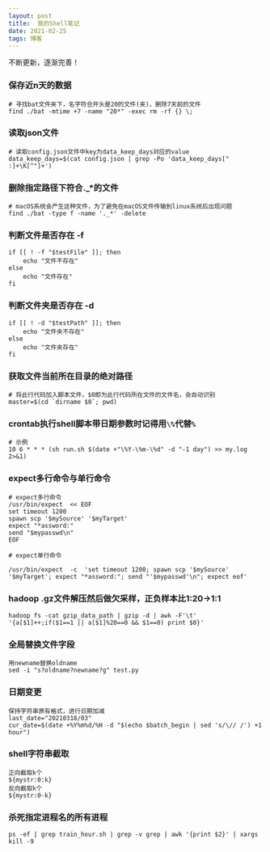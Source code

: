 ```yaml
---
layout: post
title:  我的Shell笔记
date: 2021-02-25
tags: 博客
---
```


不断更新，逐渐完善！

### 保存近n天的数据
	
	# 寻找bat文件夹下，名字符合开头是20的文件(夹)，删除7天前的文件
	find ./bat -mtime +7 -name "20*" -exec rm -rf {} \;

### 读取json文件
	# 读取config.json文件中key为data_keep_days对应的value
	data_keep_days=$(cat config.json | grep -Po 'data_keep_days[" :]+\K[^"]+')
	
### 删除指定路径下符合._*的文件

	# macOS系统会产生这种文件，为了避免在macOS文件传输到linux系统后出现问题
	find ./bat -type f -name '._*' -delete

### 判断文件是否存在 -f

	if [[ ! -f "$testFile" ]]; then
		echo "文件不存在"
	else
		echo "文件存在"
	fi
	
### 判断文件夹是否存在 -d

	if [[ ! -d "$testPath" ]]; then
		echo "文件夹不存在"
	else
		echo "文件夹存在"
	fi

### 获取文件当前所在目录的绝对路径
	
	# 将此行代码加入脚本文件，$0即为此行代码所在文件的文件名，会自动识别
	master=$(cd `dirname $0`; pwd)

### crontab执行shell脚本带日期参数时记得用`\%`代替`%`

	# 示例
	10 6 * * * (sh run.sh $(date +"\%Y-\%m-\%d" -d "-1 day") >> my.log 2>&1)
	
	
###  expect多行命令与单行命令

	# expect多行命令
	/usr/bin/expect  << EOF
	set timeout 1200
	spawn scp '$mySource' '$myTarget'
	expect "*assword:"
	send "$mypasswd\n"
	EOF
	
	# expect单行命令

	/usr/bin/expect  -c  'set timeout 1200; spawn scp '$mySource' '$myTarget'; expect "*assword:"; send "'$mypasswd'\n"; expect eof'
	
### hadoop .gz文件解压然后做欠采样，正负样本比1:20->1:1

	hadoop fs -cat gzip_data_path | gzip -d | awk -F'\t' '{a[$1]++;if($1==1 || a[$1]%20==0 && $1==0) print $0}'
	
### 全局替换文件字段
	
	用newname替换oldname
	sed -i "s?oldname?newname?g" test.py
	
### 日期变更
	保持字符串原有格式，进行日期加减
	last_date="20210318/03"
	cur_date=$(date +%Y%m%d/%H -d "$(echo $batch_begin | sed 's/\// /') +1 hour")
	
### shell字符串截取

	正向截取k个
	${mystr:0:k}
	反向截取k个
	${mystr:0-k}
	
### 杀死指定进程名的所有进程

	ps -ef | grep train_hour.sh | grep -v grep | awk '{print $2}' | xargs kill -9